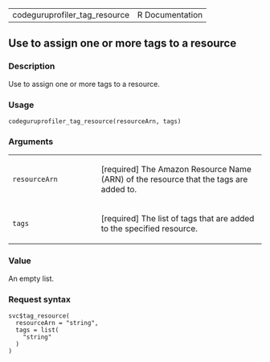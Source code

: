 <table style="width: 100%;">
<tbody>
<tr class="odd">
<td>codeguruprofiler_tag_resource</td>
<td style="text-align: right;">R Documentation</td>
</tr>
</tbody>
</table>

## Use to assign one or more tags to a resource

### Description

Use to assign one or more tags to a resource.

### Usage

    codeguruprofiler_tag_resource(resourceArn, tags)

### Arguments

<table>
<colgroup>
<col style="width: 35%" />
<col style="width: 65%" />
</colgroup>
<tbody>
<tr class="odd">
<td><code
id="codeguruprofiler_tag_resource_:_resourceArn">resourceArn</code></td>
<td><p>[required] The Amazon Resource Name (ARN) of the resource that
the tags are added to.</p></td>
</tr>
<tr class="even">
<td><code id="codeguruprofiler_tag_resource_:_tags">tags</code></td>
<td><p>[required] The list of tags that are added to the specified
resource.</p></td>
</tr>
</tbody>
</table>

### Value

An empty list.

### Request syntax

    svc$tag_resource(
      resourceArn = "string",
      tags = list(
        "string"
      )
    )

